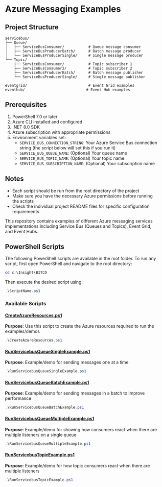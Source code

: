 # Azure Messaging Examples

## Project Structure

```
servicebus/
├── Queue/
│   ├── ServiceBusConsumer/           # Queue message consumer
│   ├── ServiceBusProducerBatch/      # Batch message producer
│   └── ServiceBusProducerSingle/     # Single message producer
└── Topic/
    ├── ServiceBusConsumer/           # Topic subscriber 1
    ├── ServiceBusConsumer2/          # Topic subscriber 2
    ├── ServiceBusProducerBatch/      # Batch message publisher
    └── ServiceBusProducerSingle/     # Single message publisher

eventgrid/                            # Event Grid examples
eventhub/                            # Event Hub examples
```

## Prerequisites

1. PowerShell 7.0 or later
2. Azure CLI installed and configured
3. .NET 8.0 SDK
4. Azure subscription with appropriate permissions
5. Environment variables set:
   - `SERVICE_BUS_CONNECTION_STRING`: Your Azure Service Bus connection string (the script below will set this if you run it)
   - `SERVICE_BUS_QUEUE_NAME`: (Optional) Your queue name
   - `SERVICE_BUS_TOPIC_NAME`: (Optional) Your topic name
   - `SERVICE_BUS_SUBSCRIPTION_NAME`: (Optional) Your subscription name

## Notes

- Each script should be run from the root directory of the project
- Make sure you have the necessary Azure permissions before running the scripts
- Check the individual project README files for specific configuration requirements

This repository contains examples of different Azure messaging services implementations including Service Bus (Queues and Topics), Event Grid, and Event Hubs.

## PowerShell Scripts

The following PowerShell scripts are available in the root folder. To run any script, first open PowerShell and navigate to the root directory:

```powershell
cd c:\Insight\BITCO
```

Then execute the desired script using:

```powershell
.\ScriptName.ps1
```

### Available Scripts

#### [CreateAzureResources.ps1](./CreateAzureResources.ps1)
**Purpose**: Use this script to create the Azure resources required to run the examples/demos

```powershell
.\CreateAzureResources.ps1
```

#### [RunServicebusQueueSingleExample.ps1](./RunServicebusQueueSingleExample.ps1)

**Purpose**: Example/demo for sending messages one at a time

```powershell
.\RunServicebusQueueSingleExample.ps1
```

#### [RunServicebusQueueBatchExample.ps1](./RunServicebusQueueBatchExample.ps1)

**Purpose**: Example/demo for sending messages in a batch to improve performance

```powershell
.\RunServicebusQueueBatchExample.ps1
```

#### [RunServicebusQueueMultipleExample.ps1](./RunServicebusQueueMultipleExample.ps1)

**Purpose**: Example/demo for showing how consumers react when there are multiple listeners on a single queue

```powershell
.\RunServicebusQueueMultipleExample.ps1
```

#### [RunServicebusTopicExample.ps1](./RunServicebusTopicExample.ps1)

**Purpose**: Example/demo for how topic consumers react when there are multiple listeners

```powershell
.\RunServicebusTopicExample.ps1
```